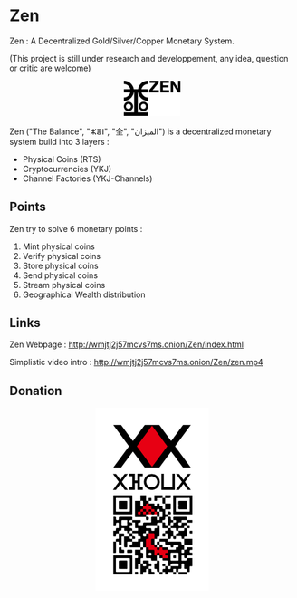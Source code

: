 # Zen
Zen : A Decentralized Gold/Silver/Copper Monetary System.

(This project is still under research and developpement, any idea, question or critic are welcome)

<p align="center">
  <img src="https://raw.githubusercontent.com/YoshiTakeshi/Zen/9228d4165fcf904aa760f57d9b2a9c4d32578ff8/img/zen.png" width="100" title="Zen">
</p>

Zen ("The Balance", "ⵣⴻⵏ", "全", "الميزان") is a decentralized monetary system build into 3 layers :
  - Physical Coins (RTS)
  - Cryptocurrencies (YKJ)
  - Channel Factories (YKJ-Channels)
  
## Points 
Zen try to solve 6 monetary points :
  1) Mint physical coins
  2) Verify physical coins
  3) Store physical coins
  4) Send physical coins
  5) Stream physical coins
  6) Geographical Wealth distribution
 
## Links
Zen Webpage : http://wmjtj2j57mcvs7ms.onion/Zen/index.html

Simplistic video intro : http://wmjtj2j57mcvs7ms.onion/Zen/zen.mp4

## Donation
<p align="center">
  <img src="https://raw.githubusercontent.com/YoshiTakeshi/Zen/master/img/donate.png" width="200" title="Donate">
</p>
